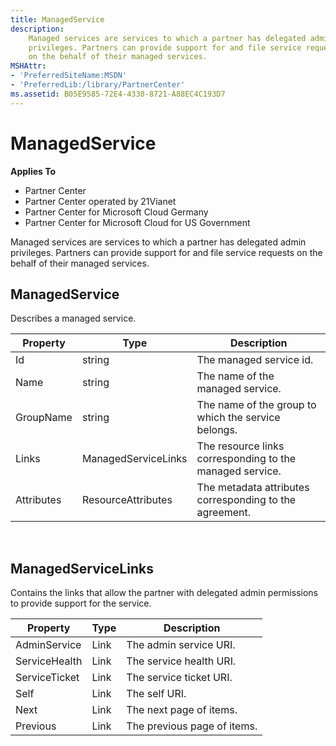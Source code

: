```yaml
---
title: ManagedService
description: 
    Managed services are services to which a partner has delegated admin
    privileges. Partners can provide support for and file service requests
    on the behalf of their managed services.
MSHAttr:
- 'PreferredSiteName:MSDN'
- 'PreferredLib:/library/PartnerCenter'
ms.assetid: B05E9585-72E4-4330-8721-A88EC4C193D7
---
```


# ManagedService


<span class="sidebar_heading" style="font-weight: bold;">Applies
To</span>

-   Partner Center
-   Partner Center operated by 21Vianet
-   Partner Center for Microsoft Cloud Germany
-   Partner Center for Microsoft Cloud for US Government

Managed services are services to which a partner has delegated admin
privileges. Partners can provide support for and file service requests
on the behalf of their managed services.

## <span id="ManagedService"></span><span id="managedservice"></span><span id="MANAGEDSERVICE"></span>ManagedService


Describes a managed service.

| Property   | Type                | Description                                              |
|------------|---------------------|----------------------------------------------------------|
| Id         | string              | The managed service id.                                  |
| Name       | string              | The name of the managed service.                         |
| GroupName  | string              | The name of the group to which the service belongs.      |
| Links      | ManagedServiceLinks | The resource links corresponding to the managed service. |
| Attributes | ResourceAttributes  | The metadata attributes corresponding to the agreement.  |

 

## <span id="ManagedServiceLinks"></span><span id="managedservicelinks"></span><span id="MANAGEDSERVICELINKS"></span>ManagedServiceLinks


Contains the links that allow the partner with delegated admin
permissions to provide support for the service.

| Property      | Type | Description                 |
|---------------|------|-----------------------------|
| AdminService  | Link | The admin service URI.      |
| ServiceHealth | Link | The service health URI.     |
| ServiceTicket | Link | The service ticket URI.     |
| Self          | Link | The self URI.               |
| Next          | Link | The next page of items.     |
| Previous      | Link | The previous page of items. |

 

 

 




